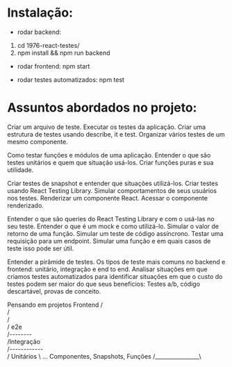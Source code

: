 # Instalação:

- rodar backend: 
1) cd 1976-react-testes/
2) npm install && npm run backend

- rodar frontend: 
npm start

- rodar testes automatizados: 
npm test

# Assuntos abordados no projeto:

Criar um arquivo de teste.
Executar os testes da aplicação.
Criar uma estrutura de testes usando describe, it e test.
Organizar vários testes de um mesmo componente.

Como testar funções e módulos de uma aplicação.
Entender o que são testes unitários e quem que situação usá-los.
Criar funções puras e sua utilidade.

Criar testes de snapshot e entender que situações utilizá-los.
Criar testes usando React Testing Library.
Simular comportamentos de seus usuários nos testes.
Renderizar um componente React.
Acessar o componente renderizado.

Entender o que são queries do React Testing Library e com o usá-las no seu teste.
Entender o que é um mock e como utilizá-lo.
Simular o valor de retorno de uma função.
Simular um teste de código assíncrono.
Testar uma requisição para um endpoint.
Simular uma função e em quais casos de teste isso pode ser útil.

Entender a pirâmide de testes.
Os tipos de teste mais comuns no backend e frontend: unitário, integração e end to end.
Analisar situações em que criamos testes automatizados para identificar situações em que o custo do testes podem ser maior do que seus benefícios: Testes a/b, código descartável, provas de conceito.

Pensando em projetos Frontend
        /\
       /  \
      /    \
     / e2e  \
    /--------\
   /Integração\
  /------------\
 /  Unitários   \     ... Componentes, Snapshots, Funções
/________________\